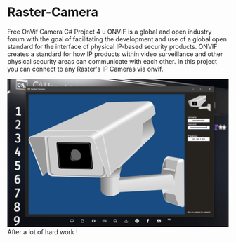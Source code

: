 # Raster-Camera
Free OnVif Camera C# Project 4 u
ONVIF is a global and open industry forum with the goal of facilitating the development and use of a global open standard for the interface of physical IP-based security products. ONVIF creates a standard for how IP products within video surveillance and other physical security areas can communicate with each other.
In this project you can connect to any Raster's IP Cameras via onvif.


![Screenshot](https://raw.githubusercontent.com/peymanmajidi/Raster-Camera/master/shot.png)
After a lot of hard work !

